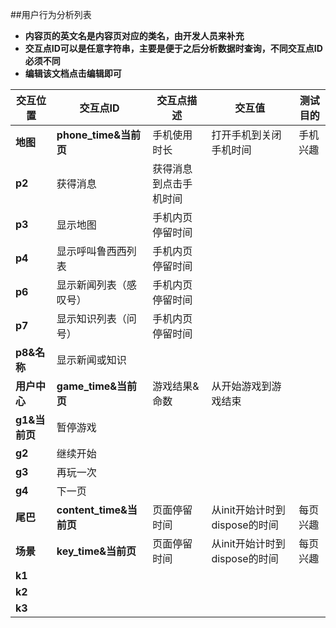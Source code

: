 ##用户行为分析列表

- **内容页的英文名是内容页对应的类名，由开发人员来补充**
- **交互点ID可以是任意字符串，主要是便于之后分析数据时查询，不同交互点ID必须不同**
- **编辑该文档点击编辑即可**


交互位置 | 交互点ID | 交互点描述 | 交互值 | 测试目的
---   | ---     | --- | --- | ---
**地图** | **phone_time&当前页** | 手机使用时长 | 打开手机到关闭手机时间 | 手机兴趣
 | **p2** | 获得消息 | 获得消息到点击手机时间
 | **p3** | 显示地图 | 手机内页停留时间 |
 | **p4** | 显示呼叫鲁西西列表 | 手机内页停留时间 |
 | **p6** | 显示新闻列表（感叹号） | 手机内页停留时间 |
 | **p7** | 显示知识列表（问号） | 手机内页停留时间 |
 | **p8&名称** | 显示新闻或知识
**用户中心** | **game_time&当前页** | 游戏结果&命数 | 从开始游戏到游戏结束
 | **g1&当前页** | 暂停游戏
 | **g2** | 继续开始
 | **g3** | 再玩一次
 | **g4** | 下一页
**尾巴** | **content_time&当前页** | 页面停留时间 | 从init开始计时到dispose的时间 | 每页兴趣
**场景** | **key_time&当前页** | 页面停留时间 | 从init开始计时到dispose的时间 | 每页兴趣
 | **k1** | 
 | **k2** | 
 | **k3** | 
